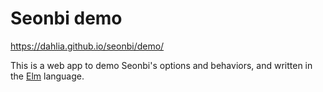 Seonbi demo
===========

<https://dahlia.github.io/seonbi/demo/>

This is a web app to demo Seonbi's options and behaviors, and written in
the [Elm] language.

[Elm]: https://elm-lang.org/
